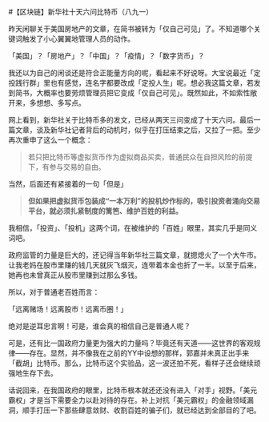 #【区块链】新华社十天六问比特币（八九一）

昨天闲聊关于美国房地产的文章，在简书被转为「仅自己可见」了。不知道哪个关键词触发了小心翼翼地管理人员的动作。

「美国」？「房地产」？「中国」？「疫情」？「数字货币」？

我还以为自己的闲谈还是符合正能量方向的呢，看起来不好说呀。大宝说最近「定投践行群」里也有感觉，连名字都要改成「定投人生」呢。想必我这篇文章，若发到简书，大概率也要劳烦管理员把它变成「仅自己可见」。既然如此，不如索性敞开来，多想想、多写点。

网上看到，新华社关于比特币多的发文，已经从两天三问变成了十天六问。最后一篇文章，谈及新华社记者背后的动机时，似乎在打压结束之后，又拉了一把。至少再次重申了这么一个概念：

> 若只把比特币等虚拟货币作为虚拟商品买卖，普通民众在自担风险的前提下，有参与交易的自由。

当然，后面还有紧接着的一句「但是」

> **但如果把虚拟货币包装成“一本万利”的投机炒作标的，吸引投资者涌向交易平台，就必须扎紧制度的篱笆、维护百姓的利益。**　　

我相信，「投资」、「投机」这两个词，在被维护的「百姓」眼里，其实几乎是同义词吧。

政府监管的力量是巨大的，还记得当年新华社三篇文章，就摁熄火了一个大牛市。让我老妈在股市里赚的钱几天就灰飞烟灭，连带着本金也折了一半。以至于后来，她再也未曾真正从股市里赚到过那么多钱。

所以，对于普通老百姓而言：

「远离赌场！远离股市！远离币圈！」

绝对是逆耳忠言啊！可是，谁会真的相信自己是普通人呢？

可是，还有比一国政府力量更为强大的力量吗？毕竟还有天道——这世界的客观规律——存在。显然，并不像我在之前的YY中设想的那样，郭嘉并未真正出手来「截胡」比特币。那么，比特币这个实验品，这一波还拍不死，看样子还会继续顽强地生存下去。

话说回来，在我国政府的眼里，比特币根本就还还没有进入「对手」视野。「美元霸权」才是当下需要全力以赴对待的存在。补上对抗「美元霸权」的金融领域漏洞，顺手打压一下那些肆意敛财、收割百姓的骗子们，就已经达到全部目的了吧。